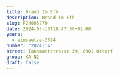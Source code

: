 ```yaml
---
title: Brand Im Efh
description: Brand Im Efh
slug: F24005270
date: 2024-05-10T18:47:00+02:00
years:
  - einsaetze-2024
number: "2024|14"
street: Tannmattstrasse 39, 8902 Urdorf
group: KA N2
draft: false
---
```

